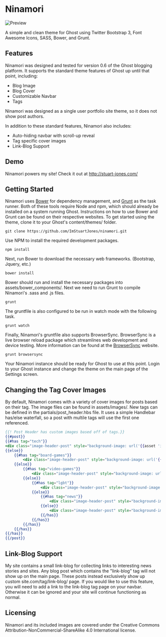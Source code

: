 # Ninamori

![Preview](https://raw.githubusercontent.com/ImStuartJones/ninamori/master/screenshot.png)

A simple and clean theme for Ghost using Twitter Bootstrap 3, Font Awesome Icons, SASS, Bower, and Grunt.

## Features

Ninamori was designed and tested for version 0.6 of the Ghost blogging platform. It supports the standard theme features of Ghost up until that point, including:

* Blog Image
* Blog Cover
* Customizable Navbar
* Tags

Ninamori was designed as a single user portfolio site theme, so it does not show post authors.

In addition to these standard features, Ninamori also includes:

* Auto-hiding navbar with scroll-up reveal
* Tag specific cover images
* Link-Blog Support

## Demo

Ninamori powers my site! Check it out at http://stuart-jones.com/

## Getting Started

Ninamori uses [Bower](http://bower.io/) for dependency management, and [Grunt](http://gruntjs.com/) as the task runner. Both of these tools require Node and npm, which should already be installed on a system running Ghost. Instructions on how to use Bower and Grunt can be found on their respective websites. To get started using the theme, clone it to your Ghost's content/themes/ folder.

    git clone https://github.com/ImStuartJones/ninamori.git

Use NPM to install the required development packages.

	npm install

Next, run Bower to download the necessary web frameworks. (Bootstrap, Jquery, etc.)

    bower install

Bower should run and install the necessary packages into assets/bower_components/. Next we need to run Grunt to compile Ninamori's .sass and .js files.

	grunt

The gruntfile is also configured to be run in watch mode with the following task.

    grunt watch

Finally, Ninamori's gruntfile also supports BrowserSync. BrowserSync is a live browser reload package which streamlines web development and device testing. More information can be found at the [BrowserSync](www.browsersync.io) website.

	grunt browsersync

Your Ninamori instance should be ready for Ghost to use at this point. Login to your Ghost instance and change the theme on the main page of the Settings screen.

## Changing the Tag Cover Images

By default, Ninamori comes with a variety of cover images for posts based on their tag. The image files can be found in assets/images/. New tags can be defined in the partials/post_header.hbs file. It uses a simple Handlebar has/else waterfall, so a post with multile tags will use the first one referenced.

```hbs
{{! Post Header has custom images based off of tags.}}
{{#post}}
{{#has tag="tech"}}
<div class="image-header-post" style="background-image: url('{{asset 'images/post-bg-tech.jpg'}}');">
{{else}}
	{{#has tag="board-games"}}
		<div class="image-header-post" style="background-image: url('{{asset 'images/post-bg-board.jpg'}}');">
	{{else}}
		{{#has tag="video-games"}}
			<div class="image-header-post" style="background-image: url('{{asset 'images/post-bg-video.jpg'}}');">
		{{else}}
			{{#has tag="lgbt"}}
				<div class="image-header-post" style="background-image: url('{{asset 'images/post-bg-lgbt.jpg'}}');">
			{{else}}
				{{#has tag="news"}}
					<div class="image-header-post" style="background-image: url('{{asset 'images/post-bg-news.jpg'}}');">
				{{else}}
					<div class="image-header-post" style="background-image: url('{{asset 'images/post-bg.jpg'}}');">
				{{/has}}
			{{/has}}
		{{/has}}
	{{/has}}
{{/has}}
{{/post}}
```
## Link-Blog Support

My site contains a small link-blog for collecting links to interesting news stories and sites. Any blog post which contains the "link-blog" tag will not show up on the main page. These posts instead exclusively show up custom site.com/tag/link-blog/ page. If you would like to use this feature, you will need to add a link to the link-blog tag page on your navbar. Otherwise it can be ignored and your site will continue functioning as normal.

## Licensing

Ninamori and its included images are covered under the Creative Commons Attribution-NonCommercial-ShareAlike 4.0 International license.
